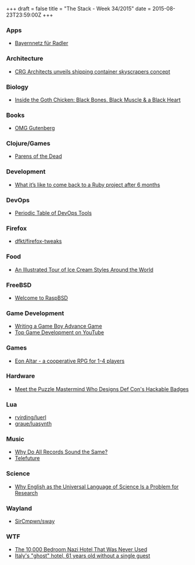 +++
draft = false
title = "The Stack - Week 34/2015"
date = 2015-08-23T23:59:00Z
+++



### Apps

 - [Bayernnetz für Radler][Bayernnetzfrradler]

[Bayernnetzfrradler]: http://www.bayerninfo.de/rad



### Architecture

 - [CRG Architects unveils shipping container skyscrapers concept][Crgarchitectsunveilsshippingcontainerskyscrapersconcept]

[Crgarchitectsunveilsshippingcontainerskyscrapersconcept]: http://www.dezeen.com/2015/08/20/shipping-container-skyscraper-crg-architects-replace-slum-housing/



### Biology

 - [Inside the Goth Chicken: Black Bones, Black Muscle & a Black Heart][Insidethegothchickenblackbonesblackmuscleablackheartfactssoromanticnautilus]

[Insidethegothchickenblackbonesblackmuscleablackheartfactssoromanticnautilus]: http://nautil.us/blog/inside-the-goth-chicken-black-bones-black-muscle--a-black-heart



### Books

 - [OMG Gutenberg][Theseattlereviewofbooksomggutenberg]

[Theseattlereviewofbooksomggutenberg]: http://seattlereviewofbooks.com/reviews/omg-gutenberg/



### Clojure/Games

 - [Parens of the Dead][Parensofthedead]

[Parensofthedead]: http://www.parens-of-the-dead.com/



### Development

 - [What it’s like to come back to a Ruby project after 6 months][Whatitsliketocomebacktoarubyprojectafter6monthsvirtuouscode]

[Whatitsliketocomebacktoarubyprojectafter6monthsvirtuouscode]: http://devblog.avdi.org/2015/08/11/what-its-like-to-come-back-to-a-ruby-project-after-6-months/



### DevOps

 - [Periodic Table of DevOps Tools][Periodictableofdevopstools]

[Periodictableofdevopstools]: https://xebialabs.com/periodic-table-of-devops-tools/



### Firefox

 - [dfkt/firefox-tweaks][Firefoxtweaksfirefoxtweakstxtatmasterdfktfirefoxtweaks]

[Firefoxtweaksfirefoxtweakstxtatmasterdfktfirefoxtweaks]: https://github.com/dfkt/firefox-tweaks/blob/master/firefox-tweaks.txt



### Food

 - [An Illustrated Tour of Ice Cream Styles Around the World][Anillustratedtouroficecreamstylesaroundtheworldseriouseats]

[Anillustratedtouroficecreamstylesaroundtheworldseriouseats]: http://www.seriouseats.com/2015/08/ice-cream-style-guide.html



### FreeBSD

 - [Welcome to RaspBSD][Welcometoraspbsd]

[Welcometoraspbsd]: http://raspbsd.org/



### Game Development

 - [Writing a Game Boy Advance Game][Writingagameboyadvancegamereinterpretcastcom]
 - [Top Game Development on YouTube][Topgamedevelopmentonyoutube]

[Writingagameboyadvancegamereinterpretcastcom]: https://www.reinterpretcast.com/writing-a-game-boy-advance-game
[Topgamedevelopmentonyoutube]: http://indevblog.com/best-game-development-youtube/



### Games

 - [Eon Altar - a cooperative RPG for 1-4 players][Eonaltaracooperativerpgfor14players]

[Eonaltaracooperativerpgfor14players]: http://eonaltar.com/



### Hardware

 - [Meet the Puzzle Mastermind Who Designs Def Con's Hackable Badges][Meetthepuzzlemastermindwhodesignsdefconshackablebadgeswired]

[Meetthepuzzlemastermindwhodesignsdefconshackablebadgeswired]: http://www.wired.com/2014/08/defcon-2014-badges-revealed/



### Lua

 - [rvirding/luerl][Rvirdingluerl]
 - [graue/luasynth][Graueluasynth]

[Rvirdingluerl]: https://github.com/rvirding/luerl
[Graueluasynth]: https://github.com/graue/luasynth



### Music

 - [Why Do All Records Sound the Same?][Whydoallrecordssoundthesamecuepointmedium]
 - [Telefuture][Musictelefuture]

[Whydoallrecordssoundthesamecuepointmedium]: https://medium.com/cuepoint/why-do-all-records-sound-the-same-830ba863203
[Musictelefuture]: https://telefuturenow.bandcamp.com/



### Science

 - [Why English as the Universal Language of Science Is a Problem for Research][Whyenglishastheuniversallanguageofscienceisaproblemforresearchtheatlantic]

[Whyenglishastheuniversallanguageofscienceisaproblemforresearchtheatlantic]: http://www.theatlantic.com/technology/archive/2015/08/english-universal-language-science-research/400919/?single_page=true



### Wayland

 - [SirCmpwn/sway][Sircmpwnsway]

[Sircmpwnsway]: https://github.com/SirCmpwn/sway



### WTF

 - [The 10,000 Bedroom Nazi Hotel That Was Never Used][The10000bedroomnazihotelthatwasneverusedamusingplanet]
 - [Italy's "ghost" hotel, 61 years old without a single guest][Italysghosthotel61yearsoldwithoutasingleguestfortune]

[The10000bedroomnazihotelthatwasneverusedamusingplanet]: http://www.amusingplanet.com/2013/01/the-10000-bedroom-nazi-hotel-that-was.html
[Italysghosthotel61yearsoldwithoutasingleguestfortune]: http://fortune.com/2015/08/11/hotel-italy-no-guests/?xid=soc_socialflow_facebook_FORTUNE

